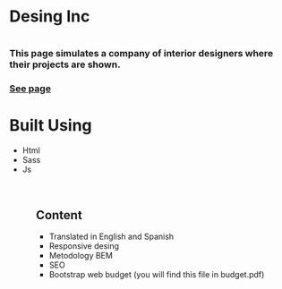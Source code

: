 <h1>Desing Inc<h1>
<h3>This page simulates a company of interior designers where their projects are shown.<h3>
  <a href="https://desygn-inc.vercel.app/indexEs.html">See page</a>
<br>
<h1>Built Using</h1>
<ul>
<li>Html</li>
<li>Sass</li>
<li>Js</li>
<ul>
<br>
<h2>Content</h2>
<ul>
<li>Translated in English and Spanish</li>
<li>Responsive desing</li>
<li>Metodology BEM</li>
<li>SEO<li>
<l1>Bootstrap</l1>
<l1>web budget (you will find this file in budget.pdf)</li>
</ul>
